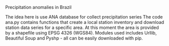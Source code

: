 Precipitation anomalies in Brazil

The idea here is use ANA database for collect precipitation series 
The code ana.py contains functions that create a local station inventory and download station data series for a specific area.
At this moment the area is provided by a shapefile using EPSG 4326 (WGS84).
Modules used includes Urllib, Beautiful Soup and Pyshp - all can be easily downloaded with pip.



